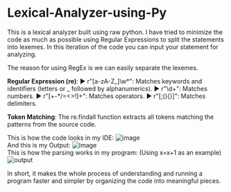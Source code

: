 # Lexical-Analyzer-using-Py
This is a lexical analyzer built using raw python. I have tried to minimize the code as much as possible using Regular Expressions to split the statements into lexemes. In this iteration of the code you can input your statement for analyzing.

The reason for using RegEx is we can easily separate the lexemes.

**Regular Expression (re)**:
►  r"[a-zA-Z_]\w*": Matches keywords and identifiers (letters or _ followed by alphanumerics).
►  r"\d+": Matches numbers.
►  r"[+\-*/=<>!]+": Matches operators.
►  r"[;(){}]": Matches delimiters.

**Token Matching**:
The re.findall function extracts all tokens matching the patterns from the source code.

This is how the code looks in my IDE:
![image](https://github.com/user-attachments/assets/38b47282-3512-40f5-a813-7c6c80d2cc66)<br>
And this is my Output:
![image](https://github.com/user-attachments/assets/3e5c0998-542e-4154-8a5b-a63299fc7a7a)<br>
This is how the parsing works in my program: (Using x=x+1 as an example)
![output](https://github.com/user-attachments/assets/3812bedb-9d23-4867-b602-b47244dd9d3c)<br>

In short, it makes the whole process of understanding and running a program faster and simpler by organizing the code into meaningful pieces.
